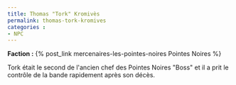 ```yaml
---
title: Thomas "Tork" Kromivès
permalink: thomas-tork-kromives
categories :
- NPC
---
```


**Faction :** {% post_link mercenaires-les-pointes-noires Pointes Noires %}

Tork était le second de l'ancien chef des Pointes Noires "Boss" et il a prit le contrôle de la bande rapidement après son décès.
